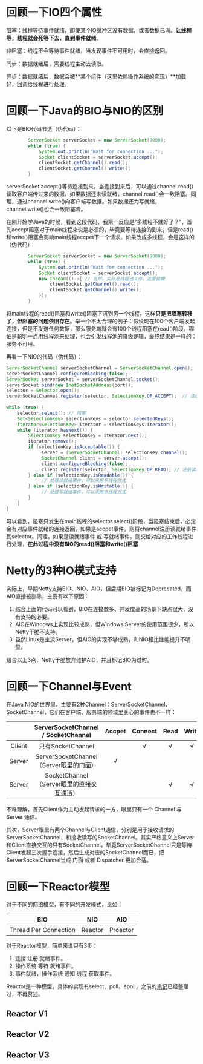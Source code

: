 # 回顾一下IO四个属性

阻塞：线程等待事件就绪，即使某个IO缓冲区没有数据，或者数据已满。**让线程等，线程就会死等下去，直到事件就绪**。

非阻塞：线程不会等待事件就绪，当发现事件不可用时，会直接返回。

同步：数据就绪后，需要线程主动去读取。

异步：数据就绪后，数据会被**某个组件（这里依赖操作系统的实现）**加载好，回调给线程进行处理。

# 回顾一下Java的BIO与NIO的区别

以下是BIO代码节选（伪代码）：

```java
        ServerSocket serverSocket = new ServerSocket(9000);
        while (true) {
            System.out.println("Wait for connection ...");
            Socket clientSocket = serverSocket.accept();
            clientSocket.getChannel().read();
            clientSocket.getChannel().write();
        }
```

serverSocket.accept()等待连接到来，当连接到来后，可以通过channel.read()读取客户端传过来的数据，如果数据还未读就绪，channel.read()会一致阻塞。同理，通过channel.write()向客户端写数据。如果数据还为写就绪，channel.write()也会一致阻塞着。

在刚开始学Java的时候，看到这段代码，我第一反应是“多线程不就好了？”，首先accept阻塞对于main线程来说是必须的，毕竟要等待连接的到来，但是read()和write()阻塞会影响main线程accpet下一个请求。如果改成多线程，会是这样的（伪代码）：

```java
		ServerSocket serverSocket = new ServerSocket(9000);
        while (true) {
            System.out.println("Wait for connection ...");
            Socket clientSocket = serverSocket.accept();
            new Thread(()->{ // 当然，实际是线程池工作，这里偷懒
                clientSocket.getChannel().read();
                clientSocket.getChannel().write(); 
            });
        }
```

将main线程的read()阻塞和write()阻塞下沉到另一个线程，这样**只是把阻塞转移了，但阻塞的问题依旧存在**。举一个不太合理的例子：假设现在100个客户端发起连接，但是不发送任何数据，那么服务端就会有100个线程阻塞在read()阶段。哪怕是聪明一点用线程池来处理，也会引发线程池的降级逻辑，最终结果是一样的：服务不可用。

再看一下NIO的代码（伪代码）：

```java
ServerSocketChannel serverSocketChannel = ServerSocketChannel.open();  
serverSocketChannel.configureBlocking(false);  
ServerSocket serverSocket = serverSocketChannel.socket();  
serverSocket.bind(new InetSocketAddress(port));  
selector = Selector.open();  
serverSocketChannel.register(selector, SelectionKey.OP_ACCEPT);  // 注册accpet事件
         
while (true) { 
	selector.select(); // 阻塞  
    Set<SelectionKey> selectionKeys = selector.selectedKeys();  
    Iterator<SelectionKey> iterator = selectionKeys.iterator();  
    while (iterator.hasNext()) {          
    	SelectionKey selectionKey = iterator.next();  
        iterator.remove(); 
        if (selectionKey.isAcceptable()) {
             server = (ServerSocketChannel) selectionKey.channel(); 
             SocketChannel client = server.accept();
             client.configureBlocking(false);
             client.register(selector, SelectionKey.OP_READ); // 注册读就绪事件
        } else if (selectionKey.isReadable()) {  
             // 处理读就绪事件，可以采用多线程方式
        } else if (selectionKey.isWritable()) {  
             // 处理写就绪事件，可以采用多线程方式
        }
    }  
} 
```

可以看到，阻塞只发生在main线程的selector.select()阶段，当阻塞结束后，必定会有对应事件就绪的连接返回，如果是accpet事件，则将channel注册读就绪事件到selector。同理，如果是读就绪事件 或 写就绪事件，则交给对应的工作线程进行处理，**在此过程中没有BIO的read()阻塞和write()阻塞**

# Netty的3种IO模式支持

实际上，早期Netty支持BIO、NIO、AIO，但后期BIO被标记为Deprecated，而AIO直接被删除，主要有以下原因：

1. 结合上面的代码可以看到，BIO在连接数多、并发度高的场景下缺点很大，没有支持的必要。
2. AIO在Windows上实现比较成熟，但Windows Server的使用范围很少，所以Netty干脆不支持。
3. 虽然Linux是主流Server，但AIO的实现不够成熟，和NIO相比性能提升不明显。

结合以上3点，Netty干脆放弃维护AIO，并且标记BIO为过时。

# 回顾一下Channel与Event

在Java NIO的世界里，主要有2种Channel：ServerSocketChannel，SocketChannel，它们在客户端、服务端的领域里关心的事件也不一样：

|        |    ServerSocketChannel / SocketChannel    | Accpet | Connect | Read | Write |
| :----: | :---------------------------------------: | :----: | :-----: | :--: | :---: |
| Client |             只有SocketChannel             |        |    √    |  √   |   √   |
| Server |  ServerSocketChannel（Server眼里的门面）  |   √    |         |      |       |
| Server | SocketChannel（Server眼里的直接交互通道） |        |         |  √   |   √   |

不难理解，首先Client作为主动发起请求的一方，眼里只有一个 Channel 与 Server 通信。

其次，Server眼里有两个Channel与Client通信，分别是用于接收请求的ServerSocketChannel，和接收读写的SocketChannel。其实严格意义上Server和Client直接交互的只有SocketChannel，毕竟ServerSocketChannel只是等待Client发起三次握手连接，然后生成对应的SocketChannel而已，把ServerSocketChannel当成 门面 或者 Dispatcher 更加合适。

# 回顾一下Reactor模型

对于不同的网络模型，有不同的开发模式，比如：

|          BIO          |   NIO   |   AIO    |
| :-------------------: | :-----: | :------: |
| Thread Per Connection | Reactor | Proactor |

对于Reactor模型，简单来说只有3步：

1. 连接 注册 就绪事件。
2. 操作系统 等待 就绪事件。
3. 事件就绪，操作系统 通知 线程 获取事件。

Reactor是一种模型，具体的实现有select、poll、epoll，之前的[笔记](https://github.com/9029HIME/Netty_Study/blob/783c13a8ae334a375683fdcb03c57b68089cc88f/src/main/java/com/genn/02%20NIO%E4%B8%8E%E9%9B%B6%E6%8B%B7%E8%B4%9D/NIO%E5%BA%95%E5%B1%82%EF%BC%88select%E3%80%81epoll%EF%BC%89.md)已经整理过，不再赘述。

## Reactor V1

## Reactor V2

## Reactor V3